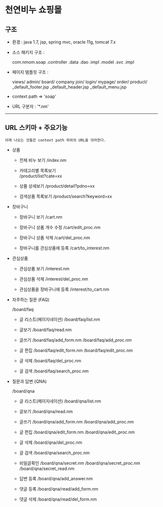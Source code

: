# 천연비누 쇼핑몰

## 구조
- 환경 : java 1.7, jsp, spring mvc, oracle 11g, tomcat 7.x
- 소스 패키지 구조 : 

	com.nmom.soap
				.controller
				.data
					.dao
					.impl
					.model
				.svc
					.impl

- 페이지 템플릿 구조 : 

	views/
		admin/
		board/
		company
		join/
		login/
		mypage/
		order/
		product/
		_default_footer.jsp
		_default_header.jsp
		_default_menu.jsp
	
	
- context path => 'soap'
- URL 구분자 : '*.nm'

_____________________________________________________________


## URL 스키마 + 주요기능
`아래 나오는 것들은 context path 하위의 URL을 의마한다.`


* 상품

	- 전체 비누 보기
	/index.nm
	
	- 카테고리별 목록보기	
	/product/list?cate=xx
	
	- 상품 상세보기
	/product/detail?pdno=xx
	
	- 검색상품 목록보기
	/product/search?keyword=xx

* 장바구니

	- 장바구니 보기
	/cart.nm
	
	- 장바구니 상품 개수 수정
	/cart/edit_proc.nm
	
	- 장바구니 상품 삭제
	/cart/del_proc.nm
	
	- 장바구니를 관심상품에 등록
	/cart/to_interest.nm
	
* 관심상품
	
	- 관심상품 보기
	/interest.nm
	
	- 관심상품 삭제
	/interest/del_proc.nm
	
	- 관심상품을 장바구니에 등록
	/interest/to_cart.nm

* 자주하는 질문 (FAQ)

	/board/faq
	
	- 글 리스트(페이지네이션)
	/board/faq/list.nm
	
	- 글보기
	/board/faq/read.nm
	
	- 글쓰기
	/board/faq/add_form.nm
	/board/faq/add_proc.nm
	
	- 글 편집
	/board/faq/edit_form.nm
	/board/faq/edit_proc.nm
	
	- 글 삭제
	/board/faq/del_proc.nm
	
	- 글 검색
	/board/faq/search_proc.nm
	
* 질문과 답변 (QNA)

	/board/qna
	
	- 글 리스트(페이지네이션)
	/board/qna/list.nm
	
	- 글보기
	/board/qna/read.nm
	
	- 글쓰기
	/board/qna/add_form.nm
	/board/qna/add_proc.nm
	
	- 글 편집
	/board/qna/edit_form.nm
	/board/qna/edit_proc.nm
	
	- 글 삭제
	/board/qna/del_proc.nm
	
	- 글 검색
	/board/qna/search_proc.nm

	- 비밀글확인
	/board/qna/secret.nm
	/board/qna/secret_proc.nm
	/board/qna/secret_read.nm
	
	- 답변 등록
	/board/qna/add_answer.nm
		
	- 댓글 등록
	/board/qna/read/add_form.nm
	
	- 댓글 삭제
	/board/qna/read/del_form.nm

